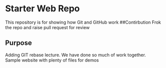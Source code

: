 # Starter Web Repo

This repository is for showing how Git and GitHub work
##Contirbution
Frok the repo and raise pull request for review
## Purpose
Adding GIT rebase lecture.
We have done so much of work together.
Sample website with plenty of files for demos
